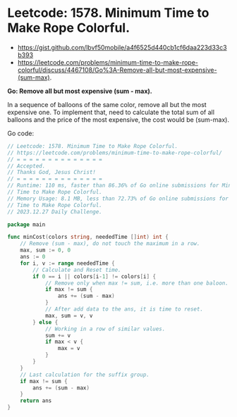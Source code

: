 # Leetcode: 1578. Minimum Time to Make Rope Colorful.

- https://gist.github.com/lbvf50mobile/a4f6525d440cb1cf6daa223d33c3b393
- https://leetcode.com/problems/minimum-time-to-make-rope-colorful/discuss/4467108/Go%3A-Remove-all-but-most-expensive-(sum-max).

**Go: Remove all but most expensive (sum - max).**

In a sequence of balloons of the same color, remove all but the most expensive
one. To implement that, need to calculate the total sum of all balloons and
the price of the most expensive, the cost would be (sum-max).

Go code:
```Go
// Leetcode: 1578. Minimum Time to Make Rope Colorful.
// https://leetcode.com/problems/minimum-time-to-make-rope-colorful/
// = = = = = = = = = = = = = =
// Accepted.
// Thanks God, Jesus Christ!
// = = = = = = = = = = = = = =
// Runtime: 110 ms, faster than 86.36% of Go online submissions for Minimum
// Time to Make Rope Colorful.
// Memory Usage: 8.1 MB, less than 72.73% of Go online submissions for Minimum
// Time to Make Rope Colorful.
// 2023.12.27 Daily Challenge.

package main

func minCost(colors string, neededTime []int) int {
	// Remove (sum - max), do not touch the maximum in a row.
	max, sum := 0, 0
	ans := 0
	for i, v := range neededTime {
		// Calculate and Reset time.
		if 0 == i || colors[i-1] != colors[i] {
			// Remove only when max != sum, i.e. more than one baloon.
			if max != sum {
				ans += (sum - max)
			}
			// After add data to the ans, it is time to reset.
			max, sum = v, v
		} else {
			// Working in a row of similar values.
			sum += v
			if max < v {
				max = v
			}
		}
	}
	// Last calculation for the suffix group.
	if max != sum {
		ans += (sum - max)
	}
	return ans
}
```
